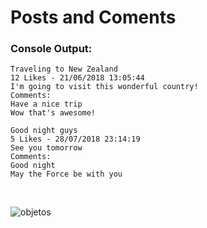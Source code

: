 # Posts and Coments  

### Console Output:

```
Traveling to New Zealand
12 Likes - 21/06/2018 13:05:44
I'm going to visit this wonderful country!
Comments:
Have a nice trip
Wow that's awesome!

Good night guys
5 Likes - 28/07/2018 23:14:19
See you tomorrow
Comments:
Good night
May the Force be with you
```

<br> 

![objetos](https://github.com/user-attachments/assets/b9ba4752-cb36-4270-82b8-a9c602f75603)
